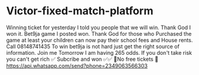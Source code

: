 # Victor-fixed-match-platform
Winning ticket for yesterday I told you people that we will win. Thank God I won it. Bet9ja game I posted won. Thank God for those who Purchased the game at least your children can now pay their school fees and House rents. Call 08148741435 To win bet9ja is not hard just get the right source of information. Join me Tomorrow I am having 265 odds. If you don't take risk you can't get rich ✅ Subcribe and won ✅✅ 🙏No free tickets 🙏 https://api.whatsapp.com/send?phone=2349063566303
